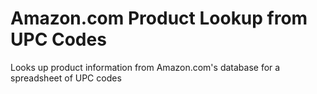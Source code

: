 # Amazon.com Product Lookup from UPC Codes
Looks up product information from Amazon.com's database for a spreadsheet of UPC codes
